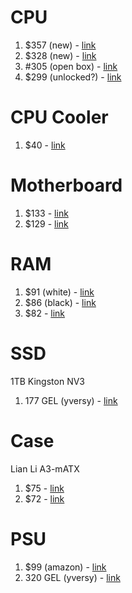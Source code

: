 # CPU

1. $357 (new) - [link](https://www.ebay.com/itm/385145694171?_skw=ryzen+9+7900x&epid=22057005109&itmmeta=01JNR4EPBHRSCEJTSPZ45N7E9H&hash=item59ac78e7db:g:QI4AAOSwol1mDeg8&itmprp=enc%3AAQAKAAAA4FkggFvd1GGDu0w3yXCmi1cIYJKQYPx%2FAQKsm3q%2B6n%2Fx0LXZbnU9%2Fm5%2F8qrt7RKKt3BFuXRrU7fWGxC8pjQNlQa10OGLoXqpSjYMwYMltGL%2BjGxgednT9ovIn4a1SZ0h%2Fg2np3JakkN%2BFJOemfSi5Adw4DJJG%2BISSpLOtwoFZ%2FXOfSbMEXz7HS1tBPryuBGcMmx6%2B9tYq6DDUNJ4vxW9y8lTsBU2X3Hisl4yIMYzS7ZNhzAl%2B0JJdyBlwhFLWhERbO%2BUHxA%2Fie8bZNLKLwB1QbBvexfpqCAUZkjnZf7AxAeO%7Ctkp%3ABFBM9uW6hK5l)
2. $328 (new) - [link](https://www.ebay.com/itm/396255989299?_skw=ryzen+9+7900x&epid=22057005109&itmmeta=01JNR4EPBJKDJ37PQR2ZQQSFMW&hash=item5c42b28e33:g:~HIAAOSwxyhnZqBM&itmprp=enc%3AAQAKAAAA0FkggFvd1GGDu0w3yXCmi1eDk6LL1eInxNUoTprGp%2BsGqTnKsbQaI4FrjBzDoVmDdP802RNnMYA4TTrry8s9BpXTRIAiM8ZoWKwQ7%2Fp%2FOhSVZhIUeRVrJ9323u50vg7TM5VBZodfmjfdHckJ%2FwMhYyQGX1BCG9sVld0wweZP2yU0yx6QqRvaz2SJeDP3SYUqQArOolF8AF4T%2Bjluj02ZgL5DYNhJ21ZEhHfAcJ61wqzuhKKvFcWhwmVsR69RpFWlFOrZ%2FFiH8Wc6lMGFfidauzw%3D%7Ctkp%3ABk9SR_jluoSuZQ)
3. #305 (open box) - [link](https://www.ebay.com/itm/396202789111?_skw=ryzen+9+7900x&epid=22057005109&itmmeta=01JNR4EPBJPHP2NQHF2WPR67NM&hash=item5c3f86c8f7:g:OFMAAOSwE8FnrDAj&itmprp=enc%3AAQAKAAAA0FkggFvd1GGDu0w3yXCmi1eASTAeFusUYoxAlSkuWMK6ZapttomqnCqpSbg7GXAmHgFD0eeEJOvsxdj6KrCjlyrYvWRt54z0FS8wuFp9AqI4UAJaTxjEMxcpChH67vCpiusOHoSEXp%2BQWGup0t%2Fz42MI7CXiavAss4wB%2FjHHr8ZP9%2BLKrsdA8ZICYsX5bwkvhrsjSgX%2FVCj6Mf1lgfHktiKY0vwdfkcSE9KnqTgPhMewmKhTtf95GllpOOpiN3aXDYT7GPi4zDP%2B3hfx0kAB7M8%3D%7Ctkp%3ABk9SR_jluoSuZQ)
4. $299 (unlocked?) - [link](https://www.ebay.com/itm/266595910623?_skw=ryzen+9+7900x&epid=22057005109&itmmeta=01JNR4EPBJCH5N43FPE32J3VBP&hash=item3e125ac3df:g:KVwAAOSwhelkVeg0&itmprp=enc%3AAQAKAAAA8FkggFvd1GGDu0w3yXCmi1dSgPRa5sWU3qOfLjXzec1vu7JrjLz3zueaEMWNSZzJiA2nlkmAJireUkVCZv%2BFIUmRlhY6ZzA17NxYhll%2Bz9Hlwb7vn4Ea1PGffTSk7vcjZOFh%2Bwd0NfSrmt2Aua1M1i6scy4qlqFrnwdsxUAX%2BOHn32SUynUuq9cWrmxIwKnJYhMsceZzGYRS%2Bt9qjWxjUd1i9fDIgFTsF2VLu9aofzKQ%2B5LzgCtsp0t7q4ldH9Gt78BGdaW51Fg89TjEnQiGED7X5VvK6NrhKDZ83f5mW7G1net9F6RQGCuDXJBF8bXi5w%3D%3D%7Ctkp%3ABk9SR_jluoSuZQ)

# CPU Cooler

1. $40 - [link](https://www.ebay.com/itm/306115234877?_skw=Thermalright+Aqua+Elite+V3+66.17+CFM+Liquid+CPU+Cooler&epid=8073563298&itmmeta=01JNRFBDDTCX33EGQES7R5F475&hash=item4745e3cc3d:g:a8AAAOSwDSVnr834&itmprp=enc%3AAQAKAAAA8FkggFvd1GGDu0w3yXCmi1dg9gxlc0tZpyQu0uU6VEVHStYCx0lqhA7fLE4xoZSpL5EZo8Czc1AiTuZBSVT%2BM7tRoJZ36vP2WMpzBVZDQ%2FsAOww1xjpprBaeec4FLjA5vopTiqiML2TI4RPFwI8Qqg76qW5ASxsdqMc8kpS%2BQn4Z4BifnWdJJVNWKzDkHY1eW4ygPMh6qJLWDC9KjQPX20hmDkIbEa5oyyHnVnic8pHf7f2twK3gXu4T7Qb8Waw7DQIkfdN%2BHwIgAxM2jrr7QC72itzfa83Vh2N5rh%2BlbnQSOPNZVDpYCeHVHu3FS4qN4g%3D%3D%7Ctkp%3ABk9SR4bXrY-uZQ)

# Motherboard

1. $133 - [link](https://www.ebay.com/itm/305111421177?_skw=ASRock+B650M+Pro+RS+Micro+ATX+AM5+Motherboard&itmmeta=01JNRFKQE4DCBV2Z6XWF5TASS3&hash=item470a0ed0f9%3Ag%3Apc8AAOSw%7Eu9k8b9f&itmprp=enc%3AAQAKAAABEFkggFvd1GGDu0w3yXCmi1cFSbpKE1ANRrQTbSq4njPM2Vr83DQiouqNfdeMvbVfMvf3mZaOplKi2Mmwv6nl3oBlcL94jKMoJ1vdlQ%2B6fxCvUEtHzf9divvZGJAKBweYQXTQ7MVCxd5CcCuCWffSy%2BJQD5Em1APCLxf3KcABn%2Fe14POTiOLyyTpzamDH0MHpOqQkUvk4Gt4DH7%2BaDVtjhFRfZYPtnsxcbsLgBY%2B3lwHDMEaUdONf3P8OxLeM5qrDYVTMldsJXtd7b5EfDYxKL3w%2FhGuqAMHjm3HMscB08mIcximvlEg6MdzwOWrbKFt5%2FBqHzFeb1ULKKhJtUNnp7z5sN%2F70B47%2B7OarR0dQoct5%7Ctkp%3ABk9SR5j3zo-uZQ&LH_ItemCondition=1000)
2. $129 - [link](https://www.newegg.com/asrock-b650m-pro-rs-micro-atx-amd-b650-am5/p/N82E16813162130)

# RAM

1. $91 (white) - [link](https://www.ebay.com/itm/295893297207?_skw=T-Create+Expert+32+GB+%282+x+16+GB%29+DDR5-6000&itmmeta=01JNRFRS2JE06XY0JVJ1JBA2EW&hash=item44e49d6837:g:kDYAAOSwdr9k45s0&itmprp=enc%3AAQAKAAABEFkggFvd1GGDu0w3yXCmi1dMosTUj803iESmh658AaQB%2Be9Lwge4io8wiJmnZohBlFXKjh6fUFyxy2paVuutxKqQWrjbnDpYpbQvXBJL05ISjnul4T8xNGDx2gJ79mJDsMXuDsxz3nM70%2BQIkNeh%2Bpbrnat7%2B2cpJBRtfPStvUGizG6yrRKSdqyY1YoHc3tIidk7dupLx7hOCfYOz9G%2FXVG%2BcIEzOG2466EefmEdhgWZkJwC%2BQb16%2BCHhZum8iNR96nom9ocpXO%2FXrwGu7KRs1Fy26aqI%2BkTWByz2Y%2BHHkR2V2h%2F9xddIKw2Q6%2Fs8erz2sLzKgzjmpjbvVaQ4XASMIeYFThYeQdjfh72wUhsl4G8%7Ctkp%3ABk9SR7CR44-uZQ)
2. $86 (black) - [link](https://www.ebay.com/itm/387393455373?_skw=T-Create+Expert+32+GB+%282+x+16+GB%29+DDR5-6000&itmmeta=01JNRFRS2JAHF1SEG3EA3SRHBT&hash=item5a3273050d:g:7h8AAOSwuilm6Aq4&itmprp=enc%3AAQAKAAAA8FkggFvd1GGDu0w3yXCmi1cd2ll9hcMHV%2BPjRwS%2FUEyQPEqh8xtCkr6S8IhUqEgjuAcuJv7%2FHwlXj%2BfX0sTNE3fDEaXNgH3%2Bcavrd8DKLLnYom%2B0FGhvSfbbsAzYR%2B5HDsk5TQTsn8sDy1825TkipppowkV6N3%2B41iGB82JoIZwJcdtfSyBd3qLSzFp7GB7EdcFsQ6kxhkSmgWsvwtRNeJ21NDVPhkr0dliMb5EyGe47WmYRgzhoKfnMxrU6UtBmp3uOEbYCwFhauJJEXo0HXcPpLjK3NMXchEvBEEToRXnfArQEdUdvD9AD8O0cjTJHmw%3D%3D%7Ctkp%3ABk9SR7CR44-uZQ)
3. $82 - [link](https://www.newegg.com/team-32gb-ddr5-6000/p/N82E16820985237)

# SSD

1TB Kingston NV3 

1. 177 GEL (yversy) - [link](https://yversy.ge/e-store/detail.php?ELEMENT_ID=123728)

# Case

Lian Li A3-mATX

1. $75 - [link](https://www.ebay.com/itm/305715718284?_skw=lian+li+a3-matx+brown&itmmeta=01JNHBVFJ40S8M4ND3TBS7KRNW&hash=item472e13a88c:g:WKAAAOSws5Zms0-t&itmprp=enc%3AAQAKAAAA8FkggFvd1GGDu0w3yXCmi1ffIqi5hiwr4rW5z1PkfJy4hzJElaFdjJWJ8kfW1PS%2FjCkrQIHYOKxwGAv%2FOyiSJQpPYt0xKjjDvo8R%2FitBk3SMv7LcP3PvvYjQ8679jfFfKTyn2oqFMy1nHyiJppOOlASRLcmcNo6ykHzhbNlGU%2B87%2BjWK6NTvlV3LuwH5ekxBK8vBNwsuiaAVWSWfAcltniWa4RafDcCjoCMvrpoITpM48rWsR4yhbBVyoGfwz0YoELZs7y%2FkhOhSKny8zvyATcCrc7zPnRvdrNdjTYXEXBmAgv60E4zdqSnWNqpXBkCPGA%3D%3D%7Ctkp%3ABFBMnPntq6xl)
2. $72 - [link](https://www.newegg.com/p/2AM-000Z-000D4)

# PSU

1. $99 (amazon) - [link](https://www.amazon.com/dp/B0BYR1BXC6?tag=pcpapi-20&linkCode=ogi&th=1)
2. 320 GEL (yversy) - [link](https://yversy.ge/e-store/detail.php?ELEMENT_ID=123608)

